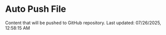 # Auto Push File

Content that will be pushed to GitHub repository.
Last updated: 07/26/2025, 12:58:15 AM